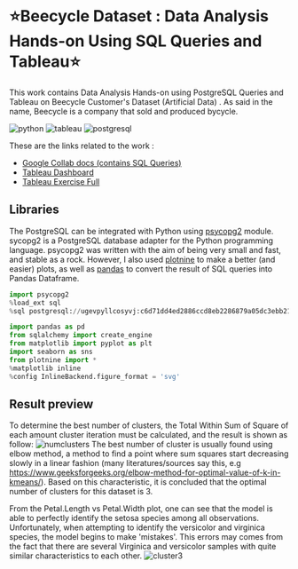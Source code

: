 # :star:Beecycle Dataset : Data Analysis Hands-on Using SQL Queries and Tableau:star:

This work contains Data Analysis Hands-on using PostgreSQL Queries and Tableau on Beecycle Customer's Dataset (Artificial Data) . As said in the name, Beecycle is a company that sold and produced bycycle.

![python](https://img.shields.io/badge/Python-3776AB?style=for-the-badge&logo=python&logoColor=white)
![tableau](https://img.shields.io/badge/Tableau-E97627?style=for-the-badge&logo=Tableau&logoColor=white)
![postgresql](https://img.shields.io/badge/PostgreSQL-316192?style=for-the-badge&logo=postgresql&logoColor=white)

These are the links related to the work :

- [Google Collab docs (contains SQL Queries)](https://colab.research.google.com/drive/1GKTl_xAw7CjP1hzPoC5s6xCAFsdn4O2m#scrollTo=NG_E_Gjz3jwQ)
- [Tableau Dashboard](https://public.tableau.com/app/profile/indra.yanto.simanihuruk/viz/HW_30_Indra/Soal4?publish=yes)
- [Tableau Exercise Full](https://public.tableau.com/app/profile/indra.yanto.simanihuruk/viz/HW_30_Indra_AllSheets/Soal4?publish=yes)

## Libraries
The PostgreSQL can be integrated with Python using [psycopg2](https://www.tutorialspoint.com/postgresql/postgresql_python.htm) module. sycopg2 is a PostgreSQL database adapter for the Python programming language. psycopg2 was written with the aim of being very small and fast, and stable as a rock. However, I also used [plotnine](https://plotnine.readthedocs.io/en/stable/) to make a better (and easier) plots, as well as [pandas](https://pandas.pydata.org/) to convert the result of SQL queries into Pandas Dataframe.
```python
import psycopg2
%load_ext sql 
%sql postgresql://ugevpyllcosyvj:c6d71dd4ed2886ccd8eb2286879a05dc3ebb21046ff280be09bff424ec3d15ff@ec2-44-198-100-81.compute-1.amazonaws.com:5432/db4vmf7pt6qmqj

import pandas as pd
from sqlalchemy import create_engine
from matplotlib import pyplot as plt
import seaborn as sns
from plotnine import *
%matplotlib inline
%config InlineBackend.figure_format = 'svg'
```

## Result preview
To determine the best number of clusters, the Total Within Sum of Square of each amount cluster iteration must be calculated, and the result is shown as follow:
![numclusters](https://user-images.githubusercontent.com/92590596/156587456-817640ac-2de1-40fe-9373-d4d85ad35f10.jpg)
The best number of cluster is usually found using elbow method, a method to find a point where  sum squares start decreasing slowly in a linear fashion (many literatures/sources say this, e.g https://www.geeksforgeeks.org/elbow-method-for-optimal-value-of-k-in-kmeans/). Based on this characteristic, it is concluded that the optimal number of clusters for this dataset is 3.

From the Petal.Length vs Petal.Width plot, one can see that the model is able to perfectly identify the setosa species among all observations. Unfortunately, when attempting to identify the versicolor and virginica species, the model begins to make 'mistakes'. This errors may comes from the fact that there are several Virginica and versicolor samples with quite similar characteristics to each other.
![cluster3](https://user-images.githubusercontent.com/92590596/156587499-c6612980-160f-429d-b50f-c24d818ff77c.jpg)



